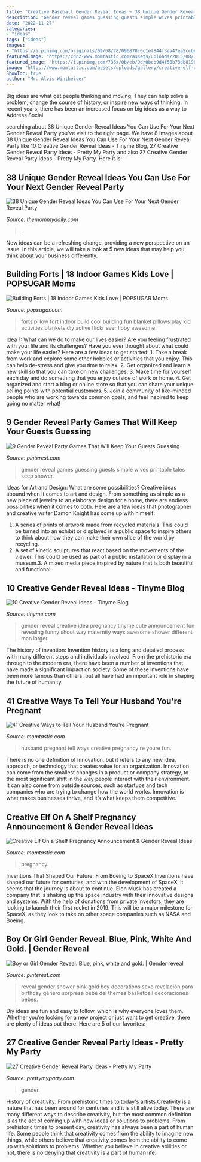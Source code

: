 ```yaml
---
title: "Creative Baseball Gender Reveal Ideas ~ 38 Unique Gender Reveal Ideas You Can Use For Your Next Gender Reveal Party"
description: "Gender reveal games guessing guests simple wives printable tales keep shower"
date: "2022-11-27"
categories:
- "ideas"
tags: ["ideas"]
images:
- "https://i.pinimg.com/originals/09/68/78/096878c6c1ef844f3ea47ea5ccbba180.jpg"
featuredImage: "https://cdn2-www.momtastic.com/assets/uploads/2015/08/31_Creative_ways_to_tell_your_husband_you_are_pregnant.jpg"
featured_image: "https://i.pinimg.com/736x/0b/eb/9d/0beb9d4f58b73db81966fe8876f74dad.jpg"
image: "https://www.momtastic.com/assets/uploads/gallery/creative-elf-on-a-shelf-pregnancy-announcement-gender-reveal-ideas/sweet-announcement-elf-on-shelf-mms.jpg"
ShowToc: true
author: "Mr. Alvis Wintheiser"
---
```



Big ideas are what get people thinking and moving. They can help solve a problem, change the course of history, or inspire new ways of thinking. In recent years, there has been an increased focus on big ideas as a way to Address Social 

	

		
searching about 38 Unique Gender Reveal Ideas You Can Use For Your Next Gender Reveal Party you've visit to the right page. We have 8 Images about 38 Unique Gender Reveal Ideas You Can Use For Your Next Gender Reveal Party like 10 Creative Gender Reveal Ideas - Tinyme Blog, 27 Creative Gender Reveal Party Ideas - Pretty My Party and also 27 Creative Gender Reveal Party Ideas - Pretty My Party. Here it is:
		
    
## 38 Unique Gender Reveal Ideas You Can Use For Your Next Gender Reveal Party

<img loading=lazy src="https://themommydaily.com/wp-content/uploads/2017/03/unique-gender-reveal-ideas-24-1.jpg" onerror="this.onerror=null;this.src='https://tse4.mm.bing.net/th?id=OIP.uG0ndRLXp1DSX5c4LiJ1WAHaGi&amp;pid=15.1';" alt="38 Unique Gender Reveal Ideas You Can Use For Your Next Gender Reveal Party">

_Source: themommydaily.com_

>. 

	

New ideas can be a refreshing change, providing a new perspective on an issue. In this article, we will take a look at 5 new ideas that may help you think about your business differently.

    
## Building Forts | 18 Indoor Games Kids Love | POPSUGAR Moms

<img loading=lazy src="http://media3.popsugar-assets.com/files/2014/02/13/857/n/24155406/c7f54e1723a841cf_2491869953_4a02a94b25_b.jpg.xxxlarge/i/Building-Forts.jpg" onerror="this.onerror=null;this.src='https://tse4.mm.bing.net/th?id=OIP.gKARoss4dlIiEXJGnbFQYgHaFj&amp;pid=15.1';" alt="Building Forts | 18 Indoor Games Kids Love | POPSUGAR Moms">

_Source: popsugar.com_

>forts pillow fort indoor build cool building fun blanket pillows play kid activities blankets diy active flickr ever libby awesome. 

	

Idea 1: What can we do to make our lives easier?
Are you feeling frustrated with your life and its challenges? Have you ever thought about what could make your life easier? Here are a few ideas to get started: 1. Take a break from work and explore some other hobbies or activities that you enjoy. This can help de-stress and give you time to relax. 2. Get organized and learn a new skill so that you can take on new challenges. 3. Make time for yourself each day and do something that you enjoy outside of work or home. 4. Get organized and start a blog or online store so that you can share your unique selling points with potential customers. 5. Join a community of like-minded people who are working towards common goals, and feel inspired to keep going no matter what! 
    
## 9 Gender Reveal Party Games That Will Keep Your Guests Guessing

<img loading=lazy src="https://i.pinimg.com/originals/09/68/78/096878c6c1ef844f3ea47ea5ccbba180.jpg" onerror="this.onerror=null;this.src='https://tse1.mm.bing.net/th?id=OIP.CGqjtRKvjGEalBS4LY0m2wHaLH&amp;pid=15.1';" alt="9 Gender Reveal Party Games That Will Keep Your Guests Guessing">

_Source: pinterest.com_

>gender reveal games guessing guests simple wives printable tales keep shower. 

	

Ideas for Art and Design: What are some possibilities?
Creative ideas abound when it comes to art and design. From something as simple as a new piece of jewelry to an elaborate design for a home, there are endless possibilities when it comes to both. Here are a few ideas that photographer and creative writer Damon Knight has come up with himself:
1. A series of prints of artwork made from recycled materials. This could be turned into an exhibit or displayed in a public space to inspire others to think about how they can make their own slice of the world by recycling.
2. A set of kinetic sculptures that react based on the movements of the viewer. This could be used as part of a public installation or display in a museum.3. A mixed media piece inspired by nature that is both beautiful and functional.

    
## 10 Creative Gender Reveal Ideas - Tinyme Blog

<img loading=lazy src="https://www.tinyme.com/blog/wp-content/uploads/10-creative-gender-reveal-ideas/10-Creative-Gender-Reveal-Ideas-1.jpg" onerror="this.onerror=null;this.src='https://tse2.mm.bing.net/th?id=OIP.3cLJLaXsdKwO9uinn5CIPwHaLI&amp;pid=15.1';" alt="10 Creative Gender Reveal Ideas - Tinyme Blog">

_Source: tinyme.com_

>gender reveal creative idea pregnancy tinyme cute announcement fun revealing funny shoot way maternity ways awesome shower different man larger. 

	

The history of invention:
Invention history is a long and detailed process with many different steps and individuals involved. From the prehistoric era through to the modern era, there have been a number of inventions that have made a significant impact on society. Some of these inventions have been more famous than others, but all have had an important role in shaping the future of humanity.

    
## 41 Creative Ways To Tell Your Husband You&#039;re Pregnant

<img loading=lazy src="https://cdn2-www.momtastic.com/assets/uploads/2015/08/31_Creative_ways_to_tell_your_husband_you_are_pregnant.jpg" onerror="this.onerror=null;this.src='https://tse3.mm.bing.net/th?id=OIP.NLzKh9nSokF3TE_s-37FfgHaQr&amp;pid=15.1';" alt="41 Creative Ways to Tell Your Husband You&#039;re Pregnant">

_Source: momtastic.com_

>husband pregnant tell ways creative pregnancy re youre fun. 

	

There is no one definition of innovation, but it refers to any new idea, approach, or technology that creates value for an organization. Innovation can come from the smallest changes in a product or company strategy, to the most significant shift in the way people interact with their environment. It can also come from outside sources, such as startups and tech companies who are trying to change how the world works. Innovation is what makes businesses thrive, and it’s what keeps them competitive.

    
## Creative Elf On A Shelf Pregnancy Announcement &amp; Gender Reveal Ideas

<img loading=lazy src="https://www.momtastic.com/assets/uploads/gallery/creative-elf-on-a-shelf-pregnancy-announcement-gender-reveal-ideas/sweet-announcement-elf-on-shelf-mms.jpg" onerror="this.onerror=null;this.src='https://tse4.mm.bing.net/th?id=OIP.9k-2QPlmvPIyrrM9yvsfgQHaGo&amp;pid=15.1';" alt="Creative Elf On a Shelf Pregnancy Announcement &amp; Gender Reveal Ideas">

_Source: momtastic.com_

>pregnancy. 

	

Inventions That Shaped Our Future: From Boeing to SpaceX
Inventions have shaped our future for centuries, and with the development of SpaceX, it seems that the journey is about to continue. Elon Musk has created a company that is shaking up the space industry with their innovative designs and systems. With the help of donations from private investors, they are looking to launch their first rocket in 2019. This will be a major milestone for SpaceX, as they look to take on other space companies such as NASA and Boeing.

    
## Boy Or Girl Gender Reveal. Blue, Pink, White And Gold. | Gender Reveal

<img loading=lazy src="https://i.pinimg.com/736x/0b/eb/9d/0beb9d4f58b73db81966fe8876f74dad.jpg" onerror="this.onerror=null;this.src='https://tse3.mm.bing.net/th?id=OIP.zW5yWdb0ILGs29mtS_qzngHaJ3&amp;pid=15.1';" alt="Boy or Girl Gender Reveal. Blue, pink, white and gold. | Gender reveal">

_Source: pinterest.com_

>reveal gender shower pink gold boy decorations sexo revelación para birthday género sorpresa bebé del themes basketball decoraciones bebes. 

	

Diy ideas are fun and easy to follow, which is why everyone loves them. Whether you’re looking for a new project or just want to get creative, there are plenty of ideas out there. Here are 5 of our favorites: 

    
## 27 Creative Gender Reveal Party Ideas - Pretty My Party

<img loading=lazy src="https://www.prettymyparty.com/wp-content/uploads/2017/07/gender-reveal-party-ideas-boy-girl-cake.jpg" onerror="this.onerror=null;this.src='https://tse4.mm.bing.net/th?id=OIP.5Hc4-MWA7VIcjz3lnjClegHaPB&amp;pid=15.1';" alt="27 Creative Gender Reveal Party Ideas - Pretty My Party">

_Source: prettymyparty.com_

>gender. 

	

History of creativity: From prehistoric times to today's artists
Creativity is a nature that has been around for centuries and it is still alive today. There are many different ways to describe creativity, but the most common definition is as the act of coming up with new ideas or solutions to problems. From prehistoric times to present day, creativity has always been a part of human life. Some people think that creativity comes from the ability to imagine new things, while others believe that creativity comes from the ability to come up with solutions to problems. Whether you believe in creative abilities or not, there is no denying that creativity is a part of human life.

